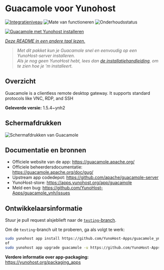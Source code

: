 <!--
NB: Deze README is automatisch gegenereerd door <https://github.com/YunoHost/apps/tree/master/tools/readme_generator>
Hij mag NIET handmatig aangepast worden.
-->

# Guacamole voor Yunohost

[![Integratieniveau](https://apps.yunohost.org/badge/integration/guacamole)](https://ci-apps.yunohost.org/ci/apps/guacamole/)
![Mate van functioneren](https://apps.yunohost.org/badge/state/guacamole)
![Onderhoudsstatus](https://apps.yunohost.org/badge/maintained/guacamole)

[![Guacamole met Yunohost installeren](https://install-app.yunohost.org/install-with-yunohost.svg)](https://install-app.yunohost.org/?app=guacamole)

*[Deze README in een andere taal lezen.](./ALL_README.md)*

> *Met dit pakket kun je Guacamole snel en eenvoudig op een YunoHost-server installeren.*  
> *Als je nog geen YunoHost hebt, lees dan [de installatiehandleiding](https://yunohost.org/install), om te zien hoe je 'm installeert.*

## Overzicht

Guacamole is a clientless remote desktop gateway. It supports standard protocols like VNC, RDP, and SSH

**Geleverde versie:** 1.5.4~ynh2

## Schermafdrukken

![Schermafdrukken van Guacamole](./doc/screenshots/screenshot1.jpg)

## Documentatie en bronnen

- Officiele website van de app: <https://guacamole.apache.org/>
- Officiele beheerdersdocumentatie: <https://guacamole.apache.org/doc/gug/>
- Upstream app codedepot: <https://github.com/apache/guacamole-server>
- YunoHost-store: <https://apps.yunohost.org/app/guacamole>
- Meld een bug: <https://github.com/YunoHost-Apps/guacamole_ynh/issues>

## Ontwikkelaarsinformatie

Stuur je pull request alsjeblieft naar de [`testing`-branch](https://github.com/YunoHost-Apps/guacamole_ynh/tree/testing).

Om de `testing`-branch uit te proberen, ga als volgt te werk:

```bash
sudo yunohost app install https://github.com/YunoHost-Apps/guacamole_ynh/tree/testing --debug
of
sudo yunohost app upgrade guacamole -u https://github.com/YunoHost-Apps/guacamole_ynh/tree/testing --debug
```

**Verdere informatie over app-packaging:** <https://yunohost.org/packaging_apps>
